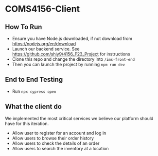 # COMS4156-Client

## How To Run
* Ensure you have Node.js downloaded, if not download from https://nodejs.org/en/download
* Launch our backend service. See https://github.com/shiy9/4156_F23_Project for instructions
* Clone this repo and change the directory into `/ims-front-end`
* Then you can launch the project by running `npm run dev`

## End to End Testing
* Run `npx cypress open`

## What the client do
We implemented the most critical services we believe our platform should have for this iteration.
* Allow user to register for an account and log in
* Allow users to browse their order history
* Allow users to check the details of an order
* Allow users to search the inventory at a location 
